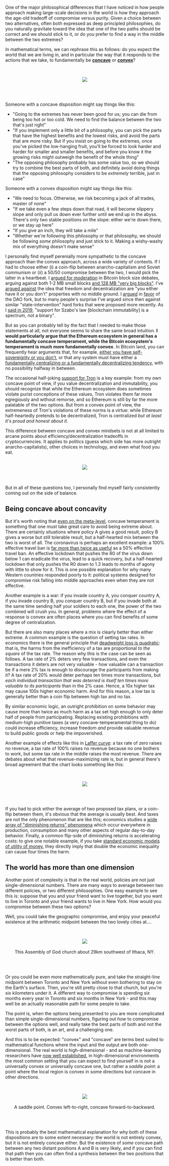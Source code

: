 [category]: <> (General,Philosophy)
[date]: <> (2020/11/08)
[title]: <> (Convex and Concave Dispositions)

One of the major philosophical differences that I have noticed in how people approach making large-scale decisions in the world is how they approach the age-old tradeoff of compromise versus purity. Given a choice between two alternatives, often both expressed as deep principled philosophies, do you naturally gravitate toward the idea that one of the two paths should be correct and we should stick to it, or do you prefer to find a way in the middle between the two extremes?

In mathematical terms, we can rephrase this as follows: do you expect the world that we are living in, and in particular the way that it responds to the actions that we take, to fundamentally be [**concave**](https://en.wikipedia.org/wiki/Concave_function) or [**convex**](https://en.wikipedia.org/wiki/Convex_function)?

<br><center>
<img src="/images/convex-files/convex1.png" />
</center><br><br>

Someone with a concave disposition might say things like this:

* "Going to the extremes has never been good for us; you can die from being too hot or too cold. We need to find the balance between the two that's just right"
* "If you implement only a little bit of a philosophy, you can pick the parts that have the highest benefits and the lowest risks, and avoid the parts that are more risky. But if you insist on going to the extremes, once you've picked the low-hanging fruit, you'll be forced to look harder and harder for smaller and smaller benefits, and before you know it the growing risks might outweigh the benefit of the whole thing"
* "The opposing philosophy probably has some value too, so we should try to combine the best parts of both, and definitely avoid doing things that the opposing philosophy considers to be _extremely_ terrible, just in case"

Someone with a convex disposition might say things like this:

* "We need to focus. Otherwise, we risk becoming a jack of all trades, master of none"
* "If we take even a few steps down that road, it will become slippery slope and only pull us down ever further until we end up in the abyss. There's only two stable positions on the slope: either we're down there, or we stay up here"
* "If you give an inch, they will take a mile"
* "Whether we're following this philosophy or that philosophy, we should be following _some_ philosophy and just stick to it. Making a wishy-washy mix of everything doesn't make sense"

I personally find myself perenially more sympathetic to the concave approach than the convex approach, across a wide variety of contexts. If I had to choose either (i) a coin-flip between anarcho-capitalism and Soviet communism or (ii) a 50/50 compromise between the two, I would pick the latter in a heartbeat. I [argued for moderation](https://twitter.com/VitalikButerin/status/1277758769351589891) in Bitcoin block size debates, arguing against both 1-2 MB small blocks [and 128 MB "very big blocks"](https://twitter.com/vitalikbuterin/status/1032248504603828224). I've [argued against](https://twitter.com/VitalikButerin/status/910550101940039680) the idea that freedom and decentralization are "you either have it or you don't" properties with no middle ground. I [argued](https://www.reddit.com/r/ethereum/comments/4oj7ql/personal_statement_regarding_the_fork/) in [favor](https://www.reddit.com/r/ethereum/comments/4ro2p9/options_in_the_hard_fork_slockit_blog/d52oizp/) of the DAO fork, but to many people's surprise I've argued since then against similar "state-intervention" hard forks that were proposed more recently. As I [said in 2019](https://twitter.com/_sgtn/status/1089462282977824768), "support for Szabo's law [blockchain immutability] is a spectrum, not a binary".

But as you can probably tell by the fact that I needed to make those statements at all, not everyone seems to share the same broad intuition. **I would particularly argue that the Ethereum ecosystem in general has a fundamentally concave temperament, while the Bitcoin ecosystem's temperament is much more fundamentally convex**. In Bitcoin land, you can frequently hear arguments that, for example, [either you have self-sovereignty or you don't](https://twitter.com/jimmysong/status/1106308069800185874), or that any system must have either a [fundamentally centralizing or a fundamentally decentralizing tendency](https://medium.com/hackernoon/sharding-centralizes-ethereum-by-selling-you-scaling-in-disguised-as-scaling-out-266c136fc55d), with no possibility halfway in between.

The occasional half-joking [support for Tron](https://azcoinnews.com/udi-wertheimer-tron-will-surpass-ethereum-in-the-battle-for-decentralized-supremacy-in-2020.html) is a key example: from my own concave point of view, if you value decentralization and immutability, you should recognize that while the Ethereum ecosystem does sometimes violate purist conceptions of these values, Tron violates them far more egregiously and without remorse, and so Ethereum is still by far the more palatable of the two options. But from a convex point of view, the extremeness of Tron's violations of these norms is a virtue: while Ethereum half-heartedly pretends to be decentralized, Tron is centralized _but at least it's proud and honest about it_.

This difference between concave and convex mindsets is not at all limited to arcane points about efficiency/decentralization tradeoffs in cryptocurrencies. It applies to politics (guess which side has more outright anarcho-capitalists), other choices in technology, and even what food you eat.

<br>
<center>
<img src="/images/convex-files/carnivore.png" /></center>
<br><br>

But in all of these questions too, I personally find myself fairly consistently coming out on the side of balance.

## Being concave about concavity

But it's worth noting that [even on the meta-level](https://slatestarcodex.com/2018/09/12/in-the-balance/), concave temperament is something that one must take great care to avoid being extreme about. There are certainly situations where policy A gives a good result, policy B gives a worse but still tolerable result, but a half-hearted mix between the two is worst of all. The coronavirus is perhaps an excellent example: a 100% effective travel ban is [far more than twice as useful](https://mobile.twitter.com/lymanstoneky/status/1321254322064236544) as a 50% effective travel ban. An effective lockdown that pushes the R0 of the virus down below 1 can eradicate the virus, lead to a quick recovery, but a half-hearted lockdown that only pushes the R0 down to 1.3 leads to months of agony with little to show for it. This is one possible explanation for why many Western countries responded poorly to it: political systems designed for compromise risk falling into middle approaches even when they are not effective.

Another example is a war: if you invade country A, you conquer country A, if you invade country B, you conquer country B, but if you invade both at the same time sending half your soldiers to each one, the power of the two combined will crush you. In general, problems where the effect of a response is convex are often places where you can find benefits of some degree of centralization.

But there are also many places where a mix is clearly better than either extreme. A common example is the question of setting tax rates. In economics there is the general principle that [deadweight loss is quadratic](https://en.wikipedia.org/wiki/Deadweight_loss): that is, the harms from the inefficiency of a tax are proportional _to the square_ of the tax rate. The reason why this is the case can be seen as follows. A tax rate of 2% deters very few transactions, and even the transactions it deters are not very valuable - how valuable can a transaction be if a mere 2% tax is enough to discourage the participants from making it? A tax rate of 20% would deter perhaps ten times more transactions, but _each individual transaction that was deterred is itself ten times more valuable to its participants_ than in the 2% case. Hence, a 10x higher tax may cause 100x higher economic harm. And for this reason, a low tax is generally better than a coin flip between high tax and no tax.

By similar economic logic, an outright prohibition on some behavior may cause more than twice as much harm as a tax set high enough to only deter half of people from participating. Replacing existing prohibitions with medium-high punitive taxes (a very concave-temperamental thing to do) could increase efficiency, increase freedom _and_ provide valuable revenue to build public goods or help the impoverished.

Another example of effects like this in [Laffer curve](https://en.wikipedia.org/wiki/Laffer_curve): a tax rate of zero raises no revenue, a tax rate of 100% raises no revenue because no one bothers to work, but some tax rate in the middle raises the most revenue. There are debates about what that revenue-maximizing rate is, but in general there's broad agreement that the chart looks something like this:

<br><center>
<img src="/images/convex-files/laffer.png" />
</center><br><br>

If you had to pick either the average of two proposed tax plans, or a coin-flip between them, it's obvious that the average is usually best. And taxes are not the only phenomenon that are like this; economics studies a [wide array of "diminishing returns" phenomena](https://en.wikipedia.org/wiki/Diminishing_returns) which occur everywhere in production, consumption and many other aspects of regular day-to-day behavior. Finally, a common flip-side of diminishing returns is accelerating costs: to give one notable example, if you take [standard economic models of utility of money](https://www.forbes.com/sites/rogerkay/2013/08/05/how-the-marginal-utility-of-money-balances-with-value/), they directly imply that double the economic inequality can cause four times the harm.

## The world has more than one dimension

Another point of complexity is that in the real world, policies are not just single-dimensional numbers. There are many ways to average between two different policies, or two different philosophies. One easy example to see this is: suppose that you and your friend want to live together, but you want to live in Toronto and your friend wants to live in New York. How would you compromise between these two options?

Well, you could take the geographic compromise, and enjoy your peaceful existence at the arithmetic midpoint between the two lovely cities at.... 

<br><center><img src="/images/convex-files/streetmap2.png" /><br><br>This Assembly of God church about 29km southwest of Ithaca, NY.
</center><br><br>

Or you could be even more mathematically pure, and take the straight-line midpoint between Toronto and New York without even bothering to stay on the Earth's surface. Then, you're still pretty close to that church, but you're six kilometers under it. A different way to compromise is spending six months every year in Toronto and six months in New York - and this may well be an actually reasonable path for some people to take.

The point is, when the options being presented to you are more complicated than simple single-dimensional numbers, figuring out _how_ to compromise between the options well, and really take the best parts of both and not the worst parts of both, is an art, and a challenging one.

And this is to be expected: "convex" and "concave" are terms best suited to mathematical functions where the input and the output are both one-dimensional. The real world is high-dimensional - and as machine-learning researchers have [now well established](https://www.kdnuggets.com/2015/11/theoretical-deep-learning.html), in high-dimensional environments the most common setting that you can expect to find yourself in is not a universally convex or universally concave one, but rather a _saddle point_: a point where the local region is convex in some directions but concave in other directions.

<br><center><img src="/images/convex-files/saddlepoint.png"
 /><br><br>A saddle point. Convex left-to-right, concave forward-to-backward.
</center><br><br>

This is probably the best mathematical explanation for why both of these dispositions are to some extent necessary: the world is not entirely convex, but it is not entirely concave either. But the existence of _some_ concave path between any two distant positions A and B is very likely, and if you can find that path then you can often find a synthesis between the two positions that is better than both.
